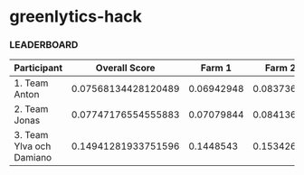 # greenlytics-hack

### LEADERBOARD
| Participant | Overall Score | Farm 1 | Farm 2 | Farm 3 |
|---|---|---|---|---|
| 1. Team Anton | 0.07568134428120489 | 0.06942948 | 0.08373611 | 0.07387844 | 
| 2. Team Jonas | 0.07747176554555883 | 0.07079844 | 0.08413682 | 0.07748004 | 
| 3. Team Ylva och Damiano | 0.14941281933751596 | 0.1448543 | 0.15342611 | 0.14995806| 
